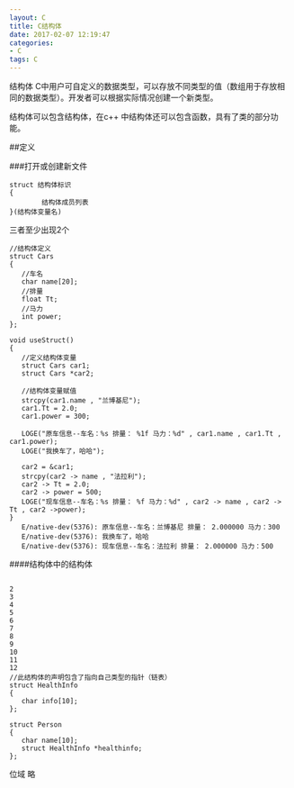 ```yaml
---
layout: C
title: C结构体
date: 2017-02-07 12:19:47
categories: 
- C
tags: C
---
```


结构体 C中用户可自定义的数据类型，可以存放不同类型的值（数组用于存放相同的数据类型）。开发者可以根据实际情况创建一个新类型。

结构体可以包含结构体，在c++ 中结构体还可以包含函数，具有了类的部分功能。
<!--more-->
##定义

###打开或创建新文件

```
struct 结构体标识
{
		结构体成员列表	
}(结构体变量名)
```
三者至少出现2个
	
```
//结构体定义
struct Cars
{
   //车名
   char name[20];
   //排量
   float Tt;
   //马力
   int power;
};
	
void useStruct()
{
   //定义结构体变量
   struct Cars car1;
   struct Cars *car2;
	
   //结构体变量赋值
   strcpy(car1.name , "兰博基尼");
   car1.Tt = 2.0;
   car1.power = 300;
	
   LOGE("原车信息--车名：%s 排量： %1f 马力：%d" , car1.name , car1.Tt , car1.power);
   LOGE("我换车了，哈哈");
	
   car2 = &car1;
   strcpy(car2 -> name , "法拉利");
   car2 -> Tt = 2.0;
   car2 -> power = 500;
   LOGE("现车信息--车名：%s 排量： %f 马力：%d" , car2 -> name , car2 -> Tt , car2 ->power);
}
   E/native-dev(5376): 原车信息--车名：兰博基尼 排量： 2.000000 马力：300
   E/native-dev(5376): 我换车了，哈哈
   E/native-dev(5376): 现车信息--车名：法拉利 排量： 2.000000 马力：500
```

####结构体中的结构体
```

2
3
4
5
6
7
8
9
10
11
12
//此结构体的声明包含了指向自己类型的指针（链表）
struct HealthInfo
{
   char info[10];
};
	
struct Person
{
   char name[10];
   struct HealthInfo *healthinfo;
};

```

位域
略

   

  
      
	



